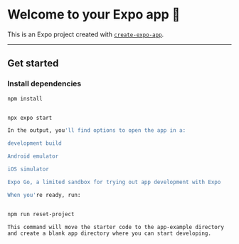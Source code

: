 # Welcome to your Expo app 👋  
This is an Expo project created with [`create-expo-app`](https://github.com/expo/create-expo-app).

---

## Get started

### Install dependencies
```bash
npm install


npx expo start

In the output, you'll find options to open the app in a:

development build

Android emulator

iOS simulator

Expo Go, a limited sandbox for trying out app development with Expo

When you're ready, run:


npm run reset-project

This command will move the starter code to the app-example directory
and create a blank app directory where you can start developing.
